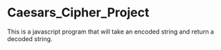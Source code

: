 # Caesars_Cipher_Project
This is a javascript program that will take an encoded string and return a decoded string.
